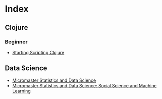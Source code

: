 # Index

## Clojure

### Beginner

  - [Starting Scripting
    Clojure](./../cards/202005291001-starting_scripting_clojure.md)

## Data Science

  - [Micromaster Statistics and Data
    Science](./../cards/20201012113409-micromaster_statistics_and_data_science.md)
  - [Micromaster Statistics and Data Science: Social Science and Machine
    Learning](./../cards/20201020215418-micromaster_statistics_and_data_science_social_science_and_machine_learning.md)
